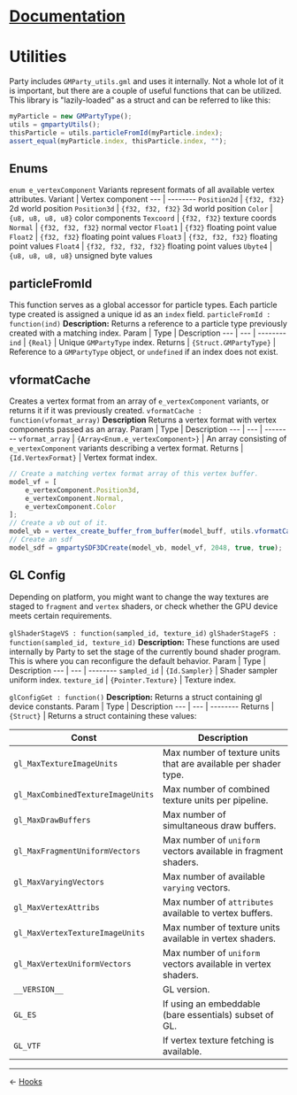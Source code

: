 ﻿# [Documentation](docs/documentation.md)
# Utilities
Party includes `GMParty_utils.gml` and uses it internally. Not a whole lot of it is important, but there are a couple of useful functions that can be utilized. This library is "lazily-loaded" as a struct and can be referred to like this:
```js
myParticle = new GMPartyType();
utils = gmpartyUtils();
thisParticle = utils.particleFromId(myParticle.index);
assert_equal(myParticle.index, thisParticle.index, "");
```

## Enums
`enum e_vertexComponent`
Variants represent formats of all available vertex attributes.
Variant | Vertex component
--- | --------
`Position2d` | `{f32, f32}` 2d world position
`Position3d` | `{f32, f32, f32}` 3d world position
`Color` | `{u8, u8, u8, u8}` color components
`Texcoord` | `{f32, f32}` texture coords
`Normal` | `{f32, f32, f32}` normal vector
`Float1` | `{f32}` floating point value
`Float2` | `{f32, f32}` floating point values
`Float3` | `{f32, f32, f32}` floating point values
`Float4` | `{f32, f32, f32, f32}` floating point values
`Ubyte4` | `{u8, u8, u8, u8}` unsigned byte values

## particleFromId
This function serves as a global accessor for particle types. Each particle type created is assigned a unique id as an `index` field.
`particleFromId : function(ind)`
**Description:** Returns a reference to a particle type previously created with a matching index.
Param | Type | Description
--- | --- | --------
`ind` | `{Real}` | Unique `GMPartyType` index.
Returns | `{Struct.GMPartyType}` | Reference to a `GMPartyType` object, or `undefined` if an index does not exist.

## vformatCache
Creates a vertex format from an array of `e_vertexComponent` variants, or returns it if it was previously created.
`vformatCache : function(vformat_array)`
**Description** Returns a vertex format with vertex components passed as an array. 
Param | Type | Description
--- | --- | --------
`vformat_array` | `{Array<Enum.e_vertexComponent>}` | An array consisting of `e_vertexComponent` variants describing a vertex format.
Returns | `{Id.VertexFormat}` | Vertex format index.

```js
// Create a matching vertex format array of this vertex buffer.
model_vf = [
	e_vertexComponent.Position3d,
	e_vertexComponent.Normal,
	e_vertexComponent.Color
];
// Create a vb out of it.
model_vb = vertex_create_buffer_from_buffer(model_buff, utils.vformatCache(model_vf) );
// Create an sdf
model_sdf = gmpartySDF3DCreate(model_vb, model_vf, 2048, true, true);
```

## GL Config
Depending on platform, you might want to change the way textures are staged to `fragment` and `vertex` shaders, or check whether the GPU device meets certain requirements.

`glShaderStageVS : function(sampled_id, texture_id)`
`glShaderStageFS : function(sampled_id, texture_id)`
**Description:** These functions are used internally by Party to set the stage of the currently bound shader program. This is where you can reconfigure the default behavior.
Param | Type | Description
--- | --- | --------
`sampled_id` | `{Id.Sampler}` | Shader sampler uniform index.
`texture_id` | `{Pointer.Texture}` | Texture index.

`glConfigGet : function()`
**Description:** Returns a struct containing gl device constants.
Param | Type | Description
--- | --- | --------
Returns | `{Struct}` | Returns a struct containing these values:

Const | Description
--- | ---
`gl_MaxTextureImageUnits` | Max number of texture units that are available per shader type.
`gl_MaxCombinedTextureImageUnits` | Max number of combined texture units per pipeline.
`gl_MaxDrawBuffers` | Max number of simultaneous draw buffers.
`gl_MaxFragmentUniformVectors` | Max number of `uniform` vectors available in fragment shaders.
`gl_MaxVaryingVectors` | Max number of available `varying` vectors.
`gl_MaxVertexAttribs` | Max number of `attributes` available to vertex buffers.
`gl_MaxVertexTextureImageUnits` | Max number of texture units available in vertex shaders.
`gl_MaxVertexUniformVectors` | Max number of `uniform` vectors available in vertex shaders.
`__VERSION__` | GL version.
`GL_ES` | If using an embeddable (bare essentials) subset of GL.
`GL_VTF`| If vertex texture fetching is available.

---
<- [Hooks](docs/dev/hooks.md)
